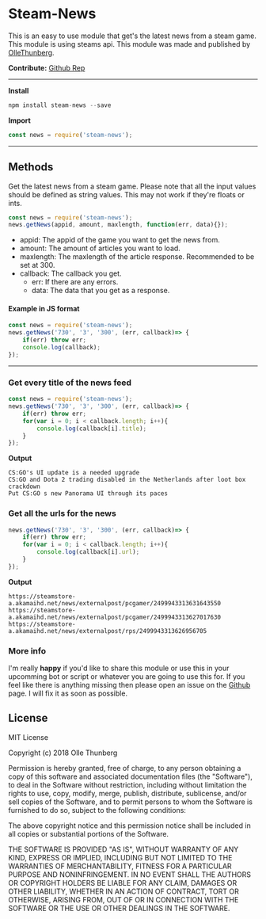 # Steam-News
This is an easy to use module that get's the latest news from a steam game. This module is using steams api.
This module was made and published by [OlleThunberg](https://github.com/ThunbergOlle).


**Contribute:** [Github Rep](https://github.com/ThunbergOlle/steam-news)


---
**Install**
```js
npm install steam-news --save
```
**Import**
```js
const news = require('steam-news');
```
---
## Methods
Get the latest news from a steam game. Please note that all the input values should be defined as string values. This may not work if they're floats or ints.
```js
const news = require('steam-news');
news.getNews(appid, amount, maxlength, function(err, data){});
```
- appid: The appid of the game you want to get the news from.
- amount: The amount of articles you want to load.
- maxlength: The maxlength of the article response. Recommended to be set at 300.
- callback: The callback you get.
    - err: If there are any errors.
    - data: The data that you get as a response.

#### Example in JS format
```js
const news = require('steam-news');
news.getNews('730', '3', '300', (err, callback)=> {
    if(err) throw err;
    console.log(callback);
});
```

--- 
### Get every title of the news feed
```js
const news = require('steam-news');
news.getNews('730', '3', '300', (err, callback)=> {
    if(err) throw err;
    for(var i = 0; i < callback.length; i++){
        console.log(callback[i].title);
    }
});
```
**Output**
```
CS:GO's UI update is a needed upgrade
CS:GO and Dota 2 trading disabled in the Netherlands after loot box crackdown
Put CS:GO s new Panorama UI through its paces
```

### Get all the urls for the news
```js
news.getNews('730', '3', '300', (err, callback)=> {
    if(err) throw err;
    for(var i = 0; i < callback.length; i++){
        console.log(callback[i].url);
    }
});
```
**Output**
```
https://steamstore-a.akamaihd.net/news/externalpost/pcgamer/2499943313631643550
https://steamstore-a.akamaihd.net/news/externalpost/pcgamer/2499943313627017630
https://steamstore-a.akamaihd.net/news/externalpost/rps/2499943313626956705
```
### More info
I'm really **happy** if you'd like to share this module or use this in your upcomming bot or script or whatever you are going to use this for. If you feel like there is anything missing then please open an issue on the [Github](https://github.com/ThunbergOlle/steam-news) page. I will fix it as soon as possible.

## License
MIT License

Copyright (c) 2018 Olle Thunberg

Permission is hereby granted, free of charge, to any person obtaining a copy
of this software and associated documentation files (the "Software"), to deal
in the Software without restriction, including without limitation the rights
to use, copy, modify, merge, publish, distribute, sublicense, and/or sell
copies of the Software, and to permit persons to whom the Software is
furnished to do so, subject to the following conditions:

The above copyright notice and this permission notice shall be included in all
copies or substantial portions of the Software.

THE SOFTWARE IS PROVIDED "AS IS", WITHOUT WARRANTY OF ANY KIND, EXPRESS OR
IMPLIED, INCLUDING BUT NOT LIMITED TO THE WARRANTIES OF MERCHANTABILITY,
FITNESS FOR A PARTICULAR PURPOSE AND NONINFRINGEMENT. IN NO EVENT SHALL THE
AUTHORS OR COPYRIGHT HOLDERS BE LIABLE FOR ANY CLAIM, DAMAGES OR OTHER
LIABILITY, WHETHER IN AN ACTION OF CONTRACT, TORT OR OTHERWISE, ARISING FROM,
OUT OF OR IN CONNECTION WITH THE SOFTWARE OR THE USE OR OTHER DEALINGS IN THE
SOFTWARE.
